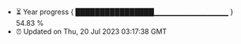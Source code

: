 - ⏳ Year progress { ████████████████▁▁▁▁▁▁▁▁▁▁▁▁▁▁ } 54.83 %
- ⏰ Updated on Thu, 20 Jul 2023 03:17:38 GMT

